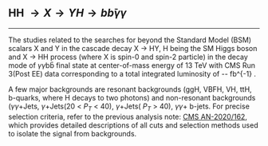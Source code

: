 ##  HH $\longrightarrow X \longrightarrow YH \longrightarrow bb̄\gamma\gamma$
---

The studies related to the searches for beyond the Standard
Model (BSM) scalars X and Y in the cascade decay X $\longrightarrow$ HY, H being the SM Higgs boson and X $\longrightarrow$ HH process (where X is spin-0 and spin-2 particle) in the decay mode of $\gamma\gamma$bb̄ final state at center-of-mass energy of 13 TeV with CMS Run 3(Post EE) data corresponding to a total integrated luminosity of -- fb^{-1} .

A few major backgrounds are resonant backgrounds (ggH, VBFH, VH, ttH, b-quarks, where H decays to two photons) and non-resonant backgrounds ($\gamma\gamma$+Jets, $\gamma$+Jets(20 < $P_T$ < 40), $\gamma$+Jets( $P_T$ > 40), $\gamma\gamma$+ b-jets. For precise selection criteria, refer to the previous analysis note: [CMS AN-2020/162](https://cms.cern.ch/iCMS/jsp/db_notes/noteInfo.jsp?cmsnoteid=CMS%20AN-2020/162), which provides detailed descriptions of all cuts and selection methods used to isolate the signal from backgrounds.

